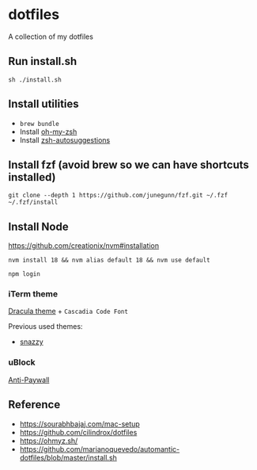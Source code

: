 # dotfiles
A collection of my dotfiles

## Run install.sh

```
sh ./install.sh
```

## Install utilities

- `brew bundle`
- Install [oh-my-zsh](https://github.com/ohmyzsh/ohmyzsh#basic-installation) 
- Install [zsh-autosuggestions](https://github.com/zsh-users/zsh-autosuggestions/blob/master/INSTALL.md#oh-my-zsh)

## Install fzf (avoid brew so we can have shortcuts installed)

```
git clone --depth 1 https://github.com/junegunn/fzf.git ~/.fzf
~/.fzf/install
```

## Install Node
https://github.com/creationix/nvm#installation

`nvm install 18 && nvm alias default 18 && nvm use default`

`npm login`

### iTerm theme

[Dracula theme](https://draculatheme.com/iterm) + `Cascadia Code Font`

Previous used themes:

- [snazzy](https://github.com/sindresorhus/iterm2-snazzy)

### uBlock
[Anti-Paywall](https://raw.githubusercontent.com/llacb47/miscfilters/master/antipaywall.txt)

## Reference
- https://sourabhbajaj.com/mac-setup
- https://github.com/cilindrox/dotfiles
- https://ohmyz.sh/
- https://github.com/marianoquevedo/automantic-dotfiles/blob/master/install.sh
